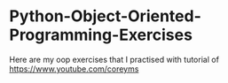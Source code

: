 # Python-Object-Oriented-Programming-Exercises

Here are my oop exercises that I practised with tutorial of https://www.youtube.com/coreyms
